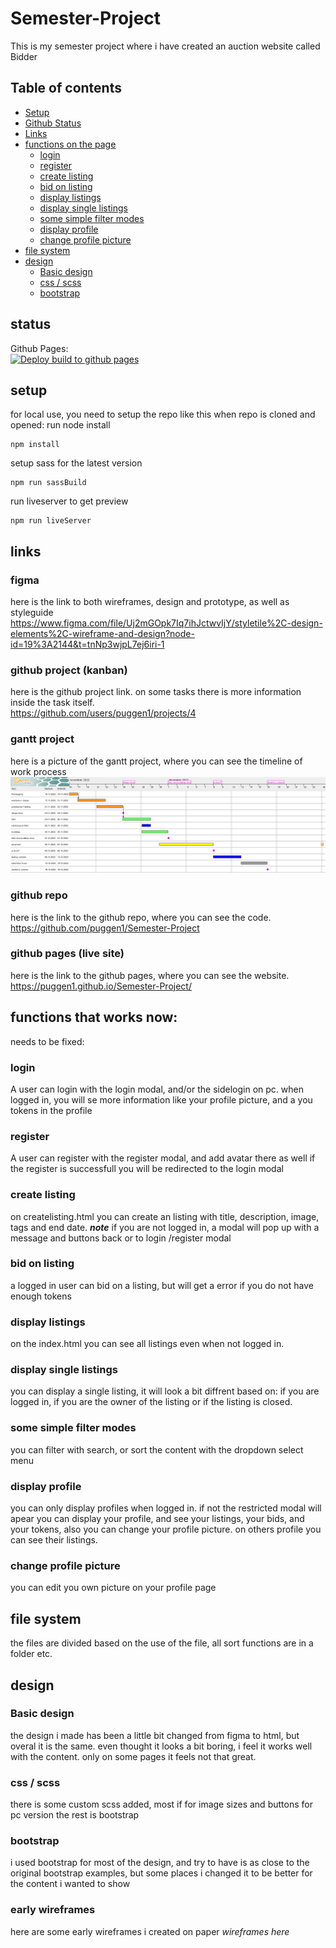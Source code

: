 # Semester-Project
This is my semester project where i have created an auction website called Bidder

## Table of contents
* [Setup](#setup)
* [Github Status](#status)
* [Links](#links)
* [functions on the page](#functions-that-works-now)
    * [login](#login)
    * [register](#register)
    * [create listing](#create-listing)
    * [bid on listing](#bid-on-listing)
    * [display listings](#display-listings)
    * [display single listings](#display-single-listings)
    * [some simple filter modes](#some-simple-filter-modes)
    * [display profile](#display-profile)
    * [change profile picture](#change-profile-picture)
* [file system](#file-system)
* [design](#design)
    * [Basic design](#basic-design)
    * [css / scss](#css-scss)
    * [bootstrap](#bootstrap)


## status
Github Pages: <br>
[![Deploy build to github pages](https://github.com/puggen1/Semester-Project/actions/workflows/ghPages.yml/badge.svg)](https://github.com/puggen1/Semester-Project/actions/workflows/ghPages.yml)

## setup
for local use, you need to setup the repo like this
when repo is cloned and opened:
run node install
```
npm install
```
setup sass for the latest version
```
npm run sassBuild
```
run liveserver to get preview
```
npm run liveServer
```


## links

### figma
here is the link to both wireframes, design and prototype, as well as styleguide
https://www.figma.com/file/Uj2mGOpk7Iq7ihJctwvIjY/styletile%2C-design-elements%2C-wireframe-and-design?node-id=19%3A2144&t=tnNp3wjpL7ej6iri-1

### github project (kanban)
here is the github project link. on some tasks there is more information inside the task itself. <br>
https://github.com/users/puggen1/projects/4

### gantt project
here is a picture of the gantt project, where you can see the timeline of work process
![gantt prosjekt](./assets/readmeAssets/semester-project-2022.png)

### github repo
here is the link to the github repo, where you can see the code. <br>
https://github.com/puggen1/Semester-Project

### github pages (live site)
here is the link to the github pages, where you can see the website. <br>
https://puggen1.github.io/Semester-Project/

## functions that works now:
needs to be fixed:
### login
A user can login with the login modal, and/or the sidelogin on pc.
when logged in, you will se more information like your profile picture, and a you tokens in the profile
### register
A user can register with the register modal, and add avatar there as well
if the register is successfull you will be redirected to the login modal
### create listing
on createlisting.html you can create an listing with title, description, image, tags and end date.
**_note_** if you are not logged in, a modal will pop up with a message and buttons back or to login /register modal
### bid on listing
a logged in user can bid on a listing, but will get a error if you do not have enough tokens
### display listings
on the index.html you can see all listings even when not logged in.
### display single listings
you can display a single listing, it will look a bit diffrent based on: if you are logged in, if you are the owner of the listing or if the listing is closed.
### some simple filter modes
you can filter with search, or sort the content with the dropdown select menu
### display profile
you can only display profiles when logged in. if not the restricted modal will apear
you can display your profile, and see your listings, your bids, and your tokens, also you can change your profile picture.
on others profile you can see their listings.

### change profile picture
you can edit you own picture on your profile page

## file system
the files are divided based on the use of the file, all sort functions are in a folder etc.

## design
### Basic design
the design i made has been a little bit changed from figma to html, but overal it is the same.
even thought it looks a bit boring, i feel it works well with the content. only on some pages it feels not that great.

### css / scss
there is some custom scss added, most if for image sizes and buttons for pc version
the rest is bootstrap
### bootstrap
i used bootstrap for most of the design, and try to have is as close to the original bootstrap examples, but some places i changed it to be better for the content i wanted to show

### early wireframes
here are some early wireframes i created on paper
*wireframes here*

